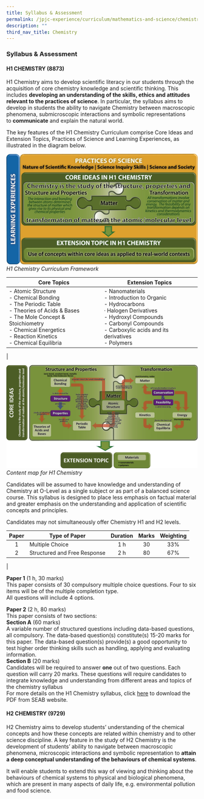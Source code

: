 ```yaml
---
title: Syllabus & Assessment
permalink: /jpjc-experience/curriculum/mathematics-and-science/chemistry/syllabus-and-assessment/
description: ""
third_nav_title: Chemistry
---
```

### **Syllabus & Assessment**
#### **H1 CHEMISTRY (8873)**
H1 Chemistry aims to develop scientific literacy in our students through the acquisition of core chemistry knowledge and scientific thinking. This includes **developing an understanding of the skills, ethics and attitudes relevant to the practices of science**. In particular, the syllabus aims to develop in students the ability to navigate Chemistry between macroscopic phenomena, submicroscopic interactions and symbolic representations to **communicate** and explain the natural world.

The key features of the H1 Chemistry Curriculum comprise Core Ideas and Extension Topics, Practices of Science and Learning Experiences, as illustrated in the diagram below.

![](/images/Chemistry%202.jpg)
_H1 Chemistry Curriculum Framework_

| Core Topics | Extension Topics |
|---|---|
|- Atomic Structure<br>- Chemical Bonding<br>- The Periodic Table<br>- Theories of Acids & Bases<br>- The Mole Concept & Stoichiometry<br>- Chemical Energetics<br>- Reaction Kinetics<br>- Chemical Equilibria | -     Nanomaterials<br>-     Introduction to Organic<br>-     Hydrocarbons<br>·     Halogen Derivatives<br>-     Hydroxyl Compounds<br>-     Carbonyl Compounds<br>-     Carboxylic acids and its derivatives<br>-     Polymers |
|

![](/images/Chemistry%203.jpg)
_Content map for H1 Chemistry_

Candidates will be assumed to have knowledge and understanding of Chemistry at O-Level as a single subject or as part of a balanced science course. This syllabus is designed to place less emphasis on factual material and greater emphasis on the understanding and application of scientific concepts and principles.

Candidates may not simultaneously offer Chemistry H1 and H2 levels.

| Paper | Type of Paper | Duration | Marks | Weighting |
|:---:|---|:---:|:---:|:---:|
| 1 | Multiple Choice | 1 h | 30 | 33% |
| 2 | Structured and Free Response | 2 h | 80 | 67% |
|

**Paper 1** (1 h, 30 marks)<br>
This paper consists of 30 compulsory multiple choice questions. Four to six items will be of the multiple completion type.<br>
All questions will include 4 options.

**Paper 2** (2 h, 80 marks)<br>
This paper consists of two sections:<br>
**Section A** (60 marks)<br>
 A variable number of structured questions including data-based questions, all compulsory. The data-based question(s) constitute(s) 15\-20 marks for this paper. The data-based question(s) provide(s) a good opportunity to test higher order thinking skills such as handling, applying and evaluating information.<br>
**Section B** (20 marks)<br>
Candidates will be required to answer **one** out of two questions. Each question will carry 20 marks. These questions will require candidates to integrate knowledge and understanding from different areas and topics of the chemistry syllabus<br>
For more details on the H1 Chemistry syllabus, click [here](https://www.seab.gov.sg/docs/default-source/national-examinations/syllabus/alevel/2022syllabus/8873_y22_sy.pdf) to download the PDF from SEAB website.

#### **H2 CHEMISTRY (9729)**
H2 Chemistry aims to develop students’ understanding of the chemical concepts and how these concepts are related within chemistry and to other science discipline. A key feature in the study of H2 Chemistry is the development of students’ ability to navigate between macroscopic phenomena, microscopic interactions and symbolic representation to **attain a deep conceptual understanding of the behaviours of chemical systems**.

It will enable students to extend this way of viewing and thinking about the behaviours of chemical systems to physical and biological phenomena, which are present in many aspects of daily life, e.g. environmental pollution and food science.



